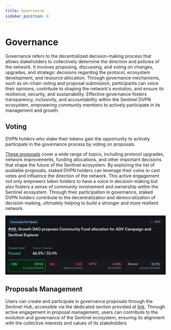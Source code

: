 ```yaml
---
title: Governance
sidebar_position: 8
---
```


# Governance

Governance refers to the decentralized decision-making process that allows stakeholders to collectively determine the direction and policies of the network. It involves proposing, discussing, and voting on changes, upgrades, and strategic decisions regarding the protocol, ecosystem development, and resource allocation. Through governance mechanisms, such as on-chain voting and proposal submission, participants can voice their opinions, contribute to shaping the network's evolution, and ensure its resilience, security, and sustainability. Effective governance fosters transparency, inclusivity, and accountability within the Sentinel DVPN ecosystem, empowering community members to actively participate in its management and growth.

## Voting

DVPN holders who stake their tokens gain the opportunity to actively participate in the governance process by voting on proposals.

[These proposals](https://www.mintscan.io/sentinel/proposals) cover a wide range of topics, including protocol upgrades, network improvements, funding allocations, and other important decisions that shape the future of the Sentinel ecosystem. By exploring the list of available proposals, staked DVPN holders can leverage their coins to cast votes and influence the direction of the network. This active engagement not only empowers token holders to have a voice in decision-making but also fosters a sense of community involvement and ownership within the Sentinel ecosystem. Through their participation in governance, staked DVPN holders contribute to the decentralization and democratization of decision-making, ultimately helping to build a stronger and more resilient network.

![](/img/getting-started/voting.png)

## Proposals Management

Users can create and participate in governance proposals through the Sentinel Hub, accessible via the dedicated section provided at [link](/sentinel-hub/commands/governance). Through active engagement in proposal management, users can contribute to the evolution and governance of the Sentinel ecosystem, ensuring its alignment with the collective interests and values of its stakeholders